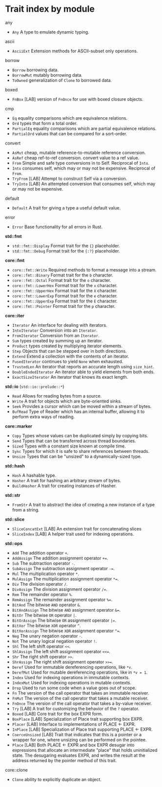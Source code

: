 # Trait index by module


any
- `Any` A type to emulate dynamic typing.

ascii
- `AsciiExt` Extension methods for ASCII-subset only operations.

borrow
- `Borrow` borrowing data.
- `BorrowMut` mutably borrowing data.
- `ToOwned` generalization of `Clone` to borrowed data.

boxed
- `FnBox` [LAB] version of `FnOnce` for use with boxed closure objects.

cmp
- `Eq`         equality comparisons which are equivalence relations.
- `Ord`        types that form a total order.
- `PartialEq`  equality comparisons which are partial equivalence relations.
- `PartialOrd` values that can be compared for a sort-order.

convert
- `AsMut` cheap, mutable reference-to-mutable reference conversion.
- `AsRef` cheap ref-to-ref conversion. convert value to a ref value.
- `From`    Simple and safe type conversions in to Self. Reciprocal of `Into`.
- `Into` consumes self, which may or may not be expensive. Reciprocal of `From`.
- `TryFrom` [LAB] Attempt to construct Self via a conversion.
- `TryInto` [LAB] An attempted conversion that consumes self, which may or may not be expensive.


default
- `Default` A trait for giving a type a useful default value.

error
- `Error` Base functionality for all errors in Rust.


__std::fmt__
- `std::fmt::Display`   Format trait for the `{}` placeholder.
- `std::fmt::Debug`     Format trait for the `{:?}` placeholder.

__core::fmt__
- `core::fmt::Write`    Required methods to format a message into a stream.
- `core::fmt::Binary`   Format trait for the `b` character.
- `core::fmt::Octal`    Format trait for the `o` character.
- `core::fmt::LowerHex` Format trait for the `x` character.
- `core::fmt::UpperHex` Format trait for the `X` character.
- `core::fmt::LowerExp` Format trait for the `e` character.
- `core::fmt::UpperExp` Format trait for the `E` character.
- `core::fmt::Pointer`  Format trait for the `p` character.


__core::iter__
- `Iterator`      An interface for dealing with iterators.
- `IntoIterator`  Conversion into an `Iterator`.
- `FromIterator`  Conversion from an `Iterator`.
- `Sum`           types created by summing up an iterator.
- `Product`       types created by multiplying iterator elements.
- `Step`          Objects that can be stepped over in both directions.
- `Extend`        Extend a collection with the contents of an iterator.
- `FusedIterator` continues to yield `None` when exhausted.
- `TrustedLen`    An iterator that reports an accurate length using `size_hint`.
- `DoubleEndedIterator` An iterator able to yield elements from both ends.
- `ExactSizeIterator`   An iterator that knows its exact length.


__std::io__ (`std::io::prelude::*`)
- `Read`    Allows for reading bytes from a source.
- `Write`   A trait for objects which are byte-oriented sinks.
- `Seek`    Provides a cursor which can be moved within a stream of bytes.
- `BufRead` Type of Reader which has an internal buffer, allowing it to perform extra ways of reading.



__core::marker__
- `Copy`   Types whose values can be duplicated simply by copying bits.
- `Send`   Types that can be transferred across thread boundaries.
- `Sized`  Types with a constant size known at compile time.
- `Sync`   Types for which it is safe to share references between threads.
- `Unsize` Types that can be "unsized" to a dynamically-sized type.


__std::hash__
- `Hash`        A hashable type.
- `Hasher`      A trait for hashing an arbitrary stream of bytes.
- `BuildHasher` A trait for creating instances of Hasher.


__std::str__
- `FromStr`  A trait to abstract the idea of creating a new instance of a type from a string.

__std::slice__
- `SliceConcatExt` [LAB] An extension trait for concatenating slices
- `SliceIndex`     [LAB] A helper trait used for indexing operations.


__std::ops__
- `Add`           The addition operator `+`.
- `AddAssign`     The addition assignment operator `+=`.
- `Sub`           The subtraction operator `-`.
- `SubAssign`     The subtraction assignment operator `-=`.
- `Mul`           The multiplication operator `*`.
- `MulAssign`     The multiplication assignment operator `*=`.
- `Div`           The division operator `/`.
- `DivAssign`     The division assignment operator `/=`.
- `Rem`           The remainder operator `%`.
- `RemAssign`     The remainder assignment operator `%=`.
- `BitAnd`        The bitwise `AND` operator `&`.
- `BitAndAssign`  The bitwise `AND` assignment operator `&=`.
- `BitOr`         The bitwise `OR` operator `|`.
- `BitOrAssign`   The bitwise `OR` assignment operator `|=`.
- `BitXor`        The bitwise `XOR` operator `^`.
- `BitXorAssign`  The bitwise `XOR` assignment operator `^=`.
- `Neg`           The unary negation operator `-`.
- `Not`           The unary logical negation operator `!`.
- `Shl`           The left shift operator `<<`.
- `ShlAssign`     The left shift assignment operator `<<=`.
- `Shr`           The right shift operator `>>`.
- `ShrAssign`     The right shift assignment operator `>>=`.
- `Deref`     Used for immutable dereferencing operations, like `*v`.
- `DerefMut`  Used for mutable dereferencing operations, like in `*v = 1`.
- `Index`     Used for indexing operations in immutable contexts.
- `IndexMut`  Used for indexing operations in mutable contexts.
- `Drop`      Used to run some code when a value goes out of scope.
- `Fn`     The version of the call operator that takes an immutable receiver.
- `FnMut`  The version of the call operator that takes a mutable receiver.
- `FnOnce` The version of the call operator that takes a by-value receiver.
- `Try`      [LAB] A trait for customizing the behavior of the `?` operator.
- `Boxed`    [LAB] Core trait for the box EXPR form.
- `BoxPlace` [LAB] Specialization of Place trait supporting box EXPR.
- `Placer`   [LAB] Interface to implementations of PLACE <- EXPR.
- `InPlace`  [LAB] Specialization of Place trait supporting PLACE <- EXPR.
- `CoerceUnsized` [LAB] Trait that indicates that this is a pointer or a wrapper for one, where unsizing can be performed on the pointee.
- `Place` [LAB] Both PLACE <- EXPR and box EXPR desugar into expressions that allocate an intermediate "place" that holds uninitialized state. The desugaring evaluates EXPR, and writes the result at the address returned by the pointer method of this trait.

core::clone
- `Clone` ability to explicitly duplicate an object.
